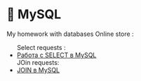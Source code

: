# 🐬 MySQL 
  
   My homework  with databases Online store :  
      
<ul>
   Select requests : 
   <li><a href = "https://docs.google.com/spreadsheets/d/1AiyICcPowz_C7pvBfVfbdYq0Q5Z3Mp-vQ3yFp46BbUk/edit?usp=sharing">Работа с SELECT в MySQL<a> </li>
   JOin requests:
   <li><a href = "https://docs.google.com/spreadsheets/d/1uLyNudDpHZdtf_HmjSUkPJ6i6xpKVP54JJRsik1Basw/edit?usp=sharing">JOIN в MySQL</a></li>

</ul>

